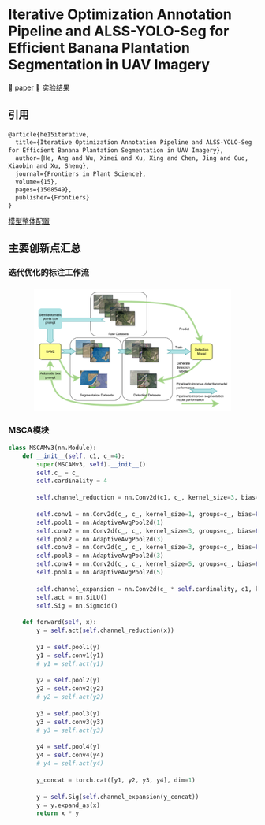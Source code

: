 # Iterative Optimization Annotation Pipeline and ALSS-YOLO-Seg for Efficient Banana Plantation Segmentation in UAV Imagery 
📝 [paper](https://www.frontiersin.org/journals/plant-science/articles/10.3389/fpls.2024.1508549/abstract)
🤗 [实验结果](https://github.com/helloworlder8/computer_vision/tree/24-09-20)
## 引用

```
@article{he15iterative,
  title={Iterative Optimization Annotation Pipeline and ALSS-YOLO-Seg for Efficient Banana Plantation Segmentation in UAV Imagery},
  author={He, Ang and Wu, Ximei and Xu, Xing and Chen, Jing and Guo, Xiaobin and Xu, Sheng},
  journal={Frontiers in Plant Science},
  volume={15},
  pages={1508549},
  publisher={Frontiers}
}
```

[模型整体配置](../ultralytics/cfg_yaml/models/ALSS-YOLO-seg/ALSS-YOLO-seg.yaml)

## 主要创新点汇总


### 迭代优化的标注工作流
<h3 align="center">
    <a><img src="docs/迭代优化的标注工作流.PNG" width="400"></a>
</h3>

### MSCA模块
```python
class MSCAMv3(nn.Module):
    def __init__(self, c1, c_=4):
        super(MSCAMv3, self).__init__()
        self.c_ = c_
        self.cardinality = 4
        
        self.channel_reduction = nn.Conv2d(c1, c_, kernel_size=3, bias=False)
        
        self.conv1 = nn.Conv2d(c_, c_, kernel_size=1, groups=c_, bias=False)
        self.pool1 = nn.AdaptiveAvgPool2d(1)
        self.conv2 = nn.Conv2d(c_, c_, kernel_size=3, groups=c_, bias=False)
        self.pool2 = nn.AdaptiveAvgPool2d(3)
        self.conv3 = nn.Conv2d(c_, c_, kernel_size=3, groups=c_, bias=False)
        self.pool3 = nn.AdaptiveAvgPool2d(3)
        self.conv4 = nn.Conv2d(c_, c_, kernel_size=5, groups=c_, bias=False)
        self.pool4 = nn.AdaptiveAvgPool2d(5)
        
        self.channel_expansion = nn.Conv2d(c_ * self.cardinality, c1, kernel_size=1, bias=False)
        self.act = nn.SiLU()
        self.Sig = nn.Sigmoid()

    def forward(self, x):
        y = self.act(self.channel_reduction(x))

        y1 = self.pool1(y)
        y1 = self.conv1(y1)
        # y1 = self.act(y1)

        y2 = self.pool2(y)
        y2 = self.conv2(y2)
        # y2 = self.act(y2)

        y3 = self.pool3(y)
        y3 = self.conv3(y3)
        # y3 = self.act(y3)
        
        y4 = self.pool4(y)
        y4 = self.conv4(y4)
        # y4 = self.act(y4)

        y_concat = torch.cat([y1, y2, y3, y4], dim=1)
        
        y = self.Sig(self.channel_expansion(y_concat))
        y = y.expand_as(x)
        return x * y
```
